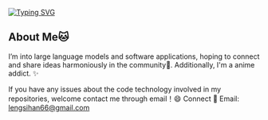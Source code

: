 [![Typing SVG](https://readme-typing-svg.herokuapp.com?font=Fira+Code&weight=500&size=24&duration=600&pause=1000&color=11106E&background=FFFFFF00&vCenter=true&multiline=true&repeat=false&width=435&lines=Hi+I%E2%80%99m+blacksum3)](https://git.io/typing-svg)
## About Me🐱
I’m into large language models and software applications, hoping to connect and share ideas harmoniously in the community🤔. Additionally, I'm a anime addict. ✨

If you have any issues about the code technology involved in my repositories, welcome contact me through email！😄
Connect
📧 Email: lengsihan66@gmail.com
<!--
**blacksum3/blacksum3** is a ✨ _special_ ✨ repository because its `README.md` (this file) appears on your GitHub profile.

Here are some ideas to get you started:

- 🔭 I’m currently working on ...
- 🌱 I’m currently learning ...
- 👯 I’m looking to collaborate on ...
- 🤔 I’m looking for help with ...
- 💬 Ask me about ...
- 📫 How to reach me: ...
- 😄 Pronouns: ...
- ⚡ Fun fact: ...
-->
